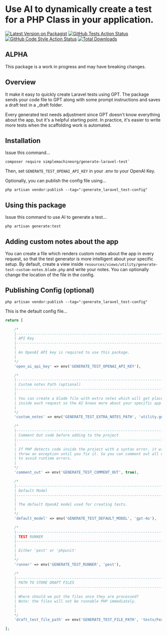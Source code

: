# Use AI to dynamically create a test for a PHP Class in your application.

[![Latest Version on Packagist](https://img.shields.io/packagist/v/simplemachineorg/generate-laravel-test.svg?style=flat-square)](https://packagist.org/packages/simplemachineorg/generate-laravel-test)
[![GitHub Tests Action Status](https://img.shields.io/github/actions/workflow/status/simplemachineorg/generate-laravel-test/run-tests.yml?branch=main&label=tests&style=flat-square)](https://github.com/simplemachineorg/generate-laravel-test/actions?query=workflow%3Arun-tests+branch%3Amain)
[![GitHub Code Style Action Status](https://img.shields.io/github/actions/workflow/status/simplemachineorg/generate-laravel-test/fix-php-code-style-issues.yml?branch=main&label=code%20style&style=flat-square)](https://github.com/simplemachineorg/generate-laravel-test/actions?query=workflow%3A"Fix+PHP+code+style+issues"+branch%3Amain)
[![Total Downloads](https://img.shields.io/packagist/dt/simplemachineorg/generate-laravel-test.svg?style=flat-square)](https://packagist.org/packages/simplemachineorg/generate-laravel-test)

## ALPHA 
This package is a work in progress and may have breaking changes.

## Overview
It make it easy to quickly create Laravel tests using GPT. The package sends your code file to GPT along with some prompt instructions and saves a draft test in a _draft folder.

Every generated test needs adjustment since GPT doesn't know everything about the app, but it's a helpful starting point. In practice, it's easier to write more tests when the scaffolding work is automated.

## Installation
Issue this command...
```
composer require simplemachineorg/generate-laravel-test`
```
Then, set `GENERATE_TEST_OPENAI_API_KEY` in your .env to your OpenAI Key. 

Optionally, you can publish the config file using... 
```
php artisan vendor:publish --tag=":generate_laravel_test-config"
```

## Using this package
Issue this command to use AI to generate a test...
```
php artisan generate:test
```

## Adding custom notes about the app
You can create a file which renders custom notes about the app in every request, so that the test generator is more intelligent about your specific setup. By default, create a view inside `resources/views/utility/generate-test-custom-notes.blade.php` and write your notes. You can optionally change the location of the file in the config.

## Publishing Config (optional)
```
php artisan vendor:publish --tag=":generate_laravel_test-config"
```

This is the default config file...
```php
return [

    /*
    |--------------------------------------------------------------------------
    | API Key
    |--------------------------------------------------------------------------
    |
    | An OpenAI API key is required to use this package.
    |
    */
    'open_ai_api_key' => env('GENERATE_TEST_OPENAI_API_KEY'),

    /*
    |--------------------------------------------------------------------------
    | Custom notes Path (optional)
    |--------------------------------------------------------------------------
    |
    | You can create a blade file with extra notes which will get placed
    | inside each request so the AI knows more about your specific app.
    |
    */
    'custom_notes' => env('GENERATE_TEST_EXTRA_NOTES_PATH', 'utility.generate-test-custom-notes'),

    /*
    |--------------------------------------------------------------------------
    | Comment Out code before adding to the project
    |--------------------------------------------------------------------------
    |
    | If PHP detects code inside the project with a syntax error, it will
    | throw an exception until you fix it. So you can comment out all code
    | to avoid runtime errors.
    |
    */
    'comment_out' => env('GENERATE_TEST_COMMENT_OUT', true),

    /*
    |--------------------------------------------------------------------------
    | Default Model
    |--------------------------------------------------------------------------
    |
    | The default OpenAI model used for creating tests.
    |
    */
    'default_model' => env('GENERATE_TEST_DEFAULT_MODEL', 'gpt-4o'),

    /*
    |--------------------------------------------------------------------------
    | TEST RUNNER
    |--------------------------------------------------------------------------
    |
    | Either 'pest' or 'phpunit'
    |
    */
    'runner' => env('GENERATE_TEST_RUNNER', 'pest'),

    /*
    |--------------------------------------------------------------------------
    | PATH TO STORE DRAFT FILES
    |--------------------------------------------------------------------------
    |
    | Where should we put the files once they are processed?
    | Note: the files will not be runnable PHP immediately.
    |
    |
    */
    'draft_test_file_path' => env('GENERATE_TEST_FILE_PATH', 'tests/Feature/_draft'),

];
```